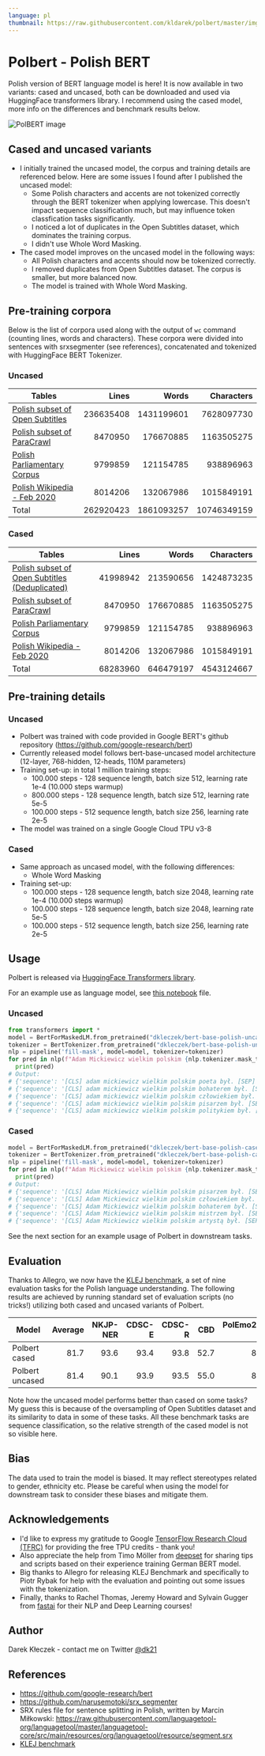 ```yaml
---
language: pl
thumbnail: https://raw.githubusercontent.com/kldarek/polbert/master/img/polbert.png
---
```


# Polbert - Polish BERT
Polish version of BERT language model is here! It is now available in two variants: cased and uncased, both can be downloaded and used via HuggingFace transformers library. I recommend using the cased model, more info on the differences and benchmark results below. 

![PolBERT image](https://raw.githubusercontent.com/kldarek/polbert/master/img/polbert.png)

## Cased and uncased variants

* I initially trained the uncased model, the corpus and training details are referenced below. Here are some issues I found after I published the uncased model:
    * Some Polish characters and accents are not tokenized correctly through the BERT tokenizer when applying lowercase. This doesn't impact sequence classification much, but may influence token classfication tasks significantly.
    * I noticed a lot of duplicates in the Open Subtitles dataset, which dominates the training corpus.
    * I didn't use Whole Word Masking. 
* The cased model improves on the uncased model in the following ways:
    * All Polish characters and accents should now be tokenized correctly. 
    * I removed duplicates from Open Subtitles dataset. The corpus is smaller, but more balanced now. 
    * The model is trained with Whole Word Masking. 

## Pre-training corpora

Below is the list of corpora used along with the output of `wc` command (counting lines, words and characters). These corpora were divided into sentences with srxsegmenter (see references), concatenated and tokenized with HuggingFace BERT Tokenizer. 

### Uncased

| Tables        | Lines           | Words  | Characters  |
| ------------- |--------------:| -----:| -----:|
| [Polish subset of Open Subtitles](http://opus.nlpl.eu/OpenSubtitles-v2018.php)      | 236635408| 1431199601 | 7628097730 |
| [Polish subset of ParaCrawl](http://opus.nlpl.eu/ParaCrawl.php)     | 8470950      |   176670885 | 1163505275 |
| [Polish Parliamentary Corpus](http://clip.ipipan.waw.pl/PPC) | 9799859      |    121154785 | 938896963 |
| [Polish Wikipedia - Feb 2020](https://dumps.wikimedia.org/plwiki/latest/plwiki-latest-pages-articles.xml.bz2) | 8014206      |    132067986 | 1015849191 |
| Total | 262920423      |    1861093257 | 10746349159 |

### Cased

| Tables        | Lines           | Words  | Characters  |
| ------------- |--------------:| -----:| -----:|
| [Polish subset of Open Subtitles (Deduplicated) ](http://opus.nlpl.eu/OpenSubtitles-v2018.php)      | 41998942| 213590656 | 1424873235 |
| [Polish subset of ParaCrawl](http://opus.nlpl.eu/ParaCrawl.php)     | 8470950      |   176670885 | 1163505275 |
| [Polish Parliamentary Corpus](http://clip.ipipan.waw.pl/PPC) | 9799859      |    121154785 | 938896963 |
| [Polish Wikipedia - Feb 2020](https://dumps.wikimedia.org/plwiki/latest/plwiki-latest-pages-articles.xml.bz2) | 8014206      |    132067986 | 1015849191 |
| Total | 68283960      |    646479197 | 4543124667 |


## Pre-training details

### Uncased 

* Polbert was trained with code provided in Google BERT's github repository (https://github.com/google-research/bert)
* Currently released model follows bert-base-uncased model architecture (12-layer, 768-hidden, 12-heads, 110M parameters)
* Training set-up: in total 1 million training steps: 
    * 100.000 steps - 128 sequence length, batch size 512, learning rate 1e-4 (10.000 steps warmup)
    * 800.000 steps - 128 sequence length, batch size 512, learning rate 5e-5
    * 100.000 steps - 512 sequence length, batch size 256, learning rate 2e-5
* The model was trained on a single Google Cloud TPU v3-8 

### Cased

* Same approach as uncased model, with the following differences:
    * Whole Word Masking
* Training set-up:
    * 100.000 steps - 128 sequence length, batch size 2048, learning rate 1e-4 (10.000 steps warmup)
    * 100.000 steps - 128 sequence length, batch size 2048, learning rate 5e-5
    * 100.000 steps - 512 sequence length, batch size 256, learning rate 2e-5


## Usage
Polbert is released via [HuggingFace Transformers library](https://huggingface.co/transformers/).

For an example use as language model, see [this notebook](/LM_testing.ipynb) file. 

### Uncased

```python
from transformers import *
model = BertForMaskedLM.from_pretrained("dkleczek/bert-base-polish-uncased-v1")
tokenizer = BertTokenizer.from_pretrained("dkleczek/bert-base-polish-uncased-v1")
nlp = pipeline('fill-mask', model=model, tokenizer=tokenizer)
for pred in nlp(f"Adam Mickiewicz wielkim polskim {nlp.tokenizer.mask_token} był."):
  print(pred)
# Output:
# {'sequence': '[CLS] adam mickiewicz wielkim polskim poeta był. [SEP]', 'score': 0.47196975350379944, 'token': 26596}
# {'sequence': '[CLS] adam mickiewicz wielkim polskim bohaterem był. [SEP]', 'score': 0.09127858281135559, 'token': 10953}
# {'sequence': '[CLS] adam mickiewicz wielkim polskim człowiekiem był. [SEP]', 'score': 0.0647173821926117, 'token': 5182}
# {'sequence': '[CLS] adam mickiewicz wielkim polskim pisarzem był. [SEP]', 'score': 0.05232388526201248, 'token': 24293}
# {'sequence': '[CLS] adam mickiewicz wielkim polskim politykiem był. [SEP]', 'score': 0.04554257541894913, 'token': 44095}
```

### Cased

```python
model = BertForMaskedLM.from_pretrained("dkleczek/bert-base-polish-cased-v1")
tokenizer = BertTokenizer.from_pretrained("dkleczek/bert-base-polish-cased-v1")
nlp = pipeline('fill-mask', model=model, tokenizer=tokenizer)
for pred in nlp(f"Adam Mickiewicz wielkim polskim {nlp.tokenizer.mask_token} był."):
  print(pred)
# Output:
# {'sequence': '[CLS] Adam Mickiewicz wielkim polskim pisarzem był. [SEP]', 'score': 0.5391148328781128, 'token': 37120}
# {'sequence': '[CLS] Adam Mickiewicz wielkim polskim człowiekiem był. [SEP]', 'score': 0.11683262139558792, 'token': 6810}
# {'sequence': '[CLS] Adam Mickiewicz wielkim polskim bohaterem był. [SEP]', 'score': 0.06021466106176376, 'token': 17709}
# {'sequence': '[CLS] Adam Mickiewicz wielkim polskim mistrzem był. [SEP]', 'score': 0.051870670169591904, 'token': 14652}
# {'sequence': '[CLS] Adam Mickiewicz wielkim polskim artystą był. [SEP]', 'score': 0.031787533313035965, 'token': 35680}
```

See the next section for an example usage of Polbert in downstream tasks. 

## Evaluation
Thanks to Allegro, we now have the [KLEJ benchmark](https://klejbenchmark.com/leaderboard/), a set of nine evaluation tasks for the Polish language understanding. The following results are achieved by running standard set of evaluation scripts (no tricks!) utilizing both cased and uncased variants of Polbert.

| Model	| Average |	NKJP-NER | CDSC-E |	CDSC-R |	CBD	| PolEmo2.0-IN |	PolEmo2.0-OUT |	DYK	| PSC |	AR |
| ------------- |--------------:|--------------:|--------------:|--------------:|--------------:|--------------:|--------------:|--------------:|--------------:|--------------:|
| Polbert cased | 81.7 |	93.6 |	93.4 |	93.8 |	52.7 |	87.4 |	71.1 |	59.1 |	98.6 |	85.2 |
| Polbert uncased | 81.4 |	90.1 |	93.9 |	93.5 |	55.0 |	88.1 |	68.8 |	59.4 |	98.8 |	85.4 |

Note how the uncased model performs better than cased on some tasks? My guess this is because of the oversampling of Open Subtitles dataset and its similarity to data in some of these tasks. All these benchmark tasks are sequence classification, so the relative strength of the cased model is not so visible here. 

## Bias
The data used to train the model is biased. It may reflect stereotypes related to gender, ethnicity etc. Please be careful when using the model for downstream task to consider these biases and mitigate them.  

## Acknowledgements
* I'd like to express my gratitude to Google [TensorFlow Research Cloud (TFRC)](https://www.tensorflow.org/tfrc) for providing the free TPU credits - thank you!
* Also appreciate the help from Timo Möller from [deepset](https://deepset.ai) for sharing tips and scripts based on their experience training German BERT model.
* Big thanks to Allegro for releasing KLEJ Benchmark and specifically to Piotr Rybak for help with the evaluation and pointing out some issues with the tokenization. 
* Finally, thanks to Rachel Thomas, Jeremy Howard and Sylvain Gugger from [fastai](https://www.fast.ai) for their NLP and Deep Learning courses! 

## Author
Darek Kłeczek - contact me on Twitter [@dk21](https://twitter.com/dk21)

## References
* https://github.com/google-research/bert
* https://github.com/narusemotoki/srx_segmenter
* SRX rules file for sentence splitting in Polish, written by Marcin Miłkowski: https://raw.githubusercontent.com/languagetool-org/languagetool/master/languagetool-core/src/main/resources/org/languagetool/resource/segment.srx
* [KLEJ benchmark](https://klejbenchmark.com/leaderboard/)